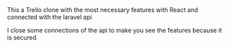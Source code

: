 This a Trello clone with the most necessary features with React and connected with the laravel api 

I close some connections of the api to make you see the features because it is secured
